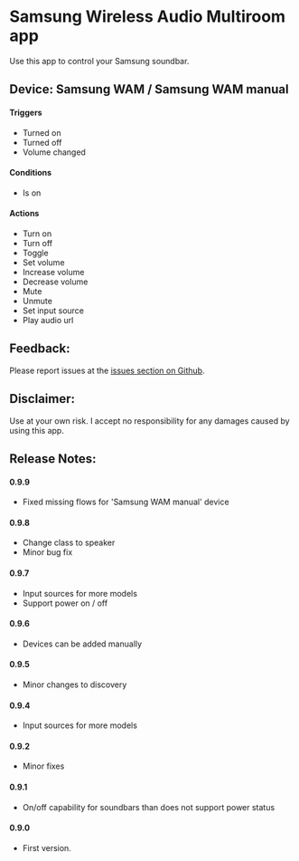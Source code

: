 # Samsung Wireless Audio Multiroom app

Use this app to control your Samsung soundbar.

## Device: Samsung WAM / Samsung WAM manual

#### Triggers

- Turned on
- Turned off
- Volume changed

#### Conditions

- Is on

#### Actions

- Turn on
- Turn off
- Toggle
- Set volume
- Increase volume
- Decrease volume
- Mute
- Unmute
- Set input source
- Play audio url

## Feedback:

Please report issues at the [issues section on Github](https://github.com/balmli/com.samsung.wam/issues).

## Disclaimer:

Use at your own risk. I accept no responsibility for any damages caused by using this app.

## Release Notes:

#### 0.9.9

- Fixed missing flows for 'Samsung WAM manual' device

#### 0.9.8

- Change class to speaker
- Minor bug fix

#### 0.9.7

- Input sources for more models
- Support power on / off

#### 0.9.6

- Devices can be added manually

#### 0.9.5

- Minor changes to discovery

#### 0.9.4

- Input sources for more models

#### 0.9.2

- Minor fixes

#### 0.9.1

- On/off capability for soundbars than does not support power status

#### 0.9.0

- First version.
